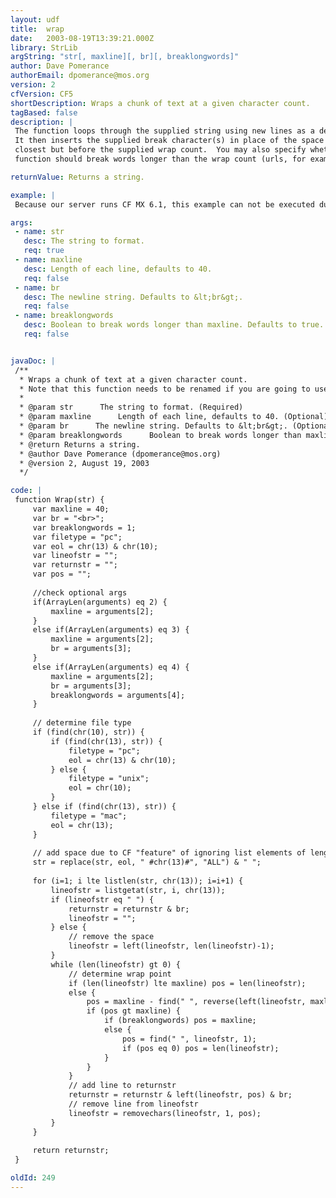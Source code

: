 ```yaml
---
layout: udf
title:  wrap
date:   2003-08-19T13:39:21.000Z
library: StrLib
argString: "str[, maxline][, br][, breaklongwords]"
author: Dave Pomerance
authorEmail: dpomerance@mos.org
version: 2
cfVersion: CF5
shortDescription: Wraps a chunk of text at a given character count.
tagBased: false
description: |
 The function loops through the supplied string using new lines as a delimeter.  
 It then inserts the supplied break character(s) in place of the space located 
 closest but before the supplied wrap count.  You may also specify whether the
 function should break words longer than the wrap count (urls, for example).

returnValue: Returns a string.

example: |
 Because our server runs CF MX 6.1, this example can not be executed due to a naming conflict with the new wrap() function built in to CF MX 6.1.

args:
 - name: str
   desc: The string to format.
   req: true
 - name: maxline
   desc: Length of each line, defaults to 40.
   req: false
 - name: br
   desc: The newline string. Defaults to &lt;br&gt;.
   req: false
 - name: breaklongwords
   desc: Boolean to break words longer than maxline. Defaults to true.
   req: false


javaDoc: |
 /**
  * Wraps a chunk of text at a given character count.
  * Note that this function needs to be renamed if you are going to use it on a CF MX 6.1 server since 6.1 now has a native wrap() function (that serves a different purpose).
  * 
  * @param str      The string to format. (Required)
  * @param maxline      Length of each line, defaults to 40. (Optional)
  * @param br      The newline string. Defaults to &lt;br&gt;. (Optional)
  * @param breaklongwords      Boolean to break words longer than maxline. Defaults to true. (Optional)
  * @return Returns a string. 
  * @author Dave Pomerance (dpomerance@mos.org) 
  * @version 2, August 19, 2003 
  */

code: |
 function Wrap(str) {
     var maxline = 40;
     var br = "<br>";
     var breaklongwords = 1;
     var filetype = "pc";
     var eol = chr(13) & chr(10);
     var lineofstr = "";
     var returnstr = "";
     var pos = "";
 
     //check optional args
     if(ArrayLen(arguments) eq 2) {
         maxline = arguments[2];
     } 
     else if(ArrayLen(arguments) eq 3) {
         maxline = arguments[2];
         br = arguments[3];
     }
     else if(ArrayLen(arguments) eq 4) {
         maxline = arguments[2];
         br = arguments[3];
         breaklongwords = arguments[4];
     }
 
     // determine file type
     if (find(chr(10), str)) {
         if (find(chr(13), str)) {
             filetype = "pc";
             eol = chr(13) & chr(10);
         } else {
             filetype = "unix";
             eol = chr(10);
         }
     } else if (find(chr(13), str)) {
         filetype = "mac";
         eol = chr(13);
     }
 
     // add space due to CF "feature" of ignoring list elements of length 0
     str = replace(str, eol, " #chr(13)#", "ALL") & " ";
     
     for (i=1; i lte listlen(str, chr(13)); i=i+1) {
         lineofstr = listgetat(str, i, chr(13));
         if (lineofstr eq " ") {
             returnstr = returnstr & br;
             lineofstr = "";
         } else {
             // remove the space
             lineofstr = left(lineofstr, len(lineofstr)-1);
         }
         while (len(lineofstr) gt 0) {
             // determine wrap point
             if (len(lineofstr) lte maxline) pos = len(lineofstr);
             else {
                 pos = maxline - find(" ", reverse(left(lineofstr, maxline))) + 1;
                 if (pos gt maxline) {
                     if (breaklongwords) pos = maxline;
                     else {
                         pos = find(" ", lineofstr, 1);
                         if (pos eq 0) pos = len(lineofstr);
                     }
                 }
             }
             // add line to returnstr
             returnstr = returnstr & left(lineofstr, pos) & br;
             // remove line from lineofstr
             lineofstr = removechars(lineofstr, 1, pos);
         }
     }
 
     return returnstr;
 }

oldId: 249
---
```



